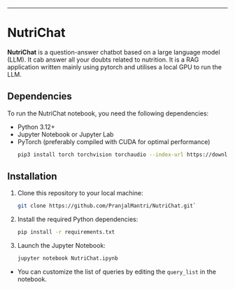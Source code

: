 ---

# NutriChat

**NutriChat** is a question-answer chatbot based on a large language model (LLM). It cab answer all your doubts related to nutrition. It is a RAG application written mainly using pytorch and utilises a local GPU to run the LLM.

## Dependencies

To run the NutriChat notebook, you need the following dependencies:

- Python 3.12+
- Jupyter Notebook or Jupyter Lab
- PyTorch (preferably compiled with CUDA for optimal performance)
  ```bash
  pip3 install torch torchvision torchaudio --index-url https://download.pytorch.org/whl/cu121
  ```

## Installation

1.  Clone this repository to your local machine:
    ```bash
    git clone https://github.com/PranjalMantri/NutriChat.git`
    ```
2.  Install the required Python dependencies:

    ```bash
    pip install -r requirements.txt
    ```

3.  Launch the Jupyter Notebook:

    ```bash
    jupyter notebook NutriChat.ipynb
    ```

- You can customize the list of queries by editing the `query_list` in the notebook.
